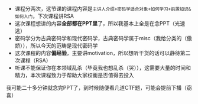 - 课程分两次，这节课的课程内容是`主讲人介绍+密码学适合对象+如何学习+前置知识&如何入门`，下次课程讲RSA
- 这次课程想讲的内容**全部都在PPT里**了，所以我基本上全是在念PPT（光速逃）
- 密码学分为古典密码学和现代密码学，古典密码学属于misc（我给分类的（傲娇）），所以今天的范畴是现代密码学
- 这次课程的内容**偏经验**，主要讲motivation，所以想听干货的话可以静待第二次课程（RSA）
- 听课不能保证你在本领域乱杀（毕竟我也想乱杀（哭）），这需要大量的时间和精力，本次课程致力于帮助大家权衡是否值得去投入

我可能二十多分钟就念完PPT了，到时候随便看几道CTF题，可能会提前下播（窃喜）